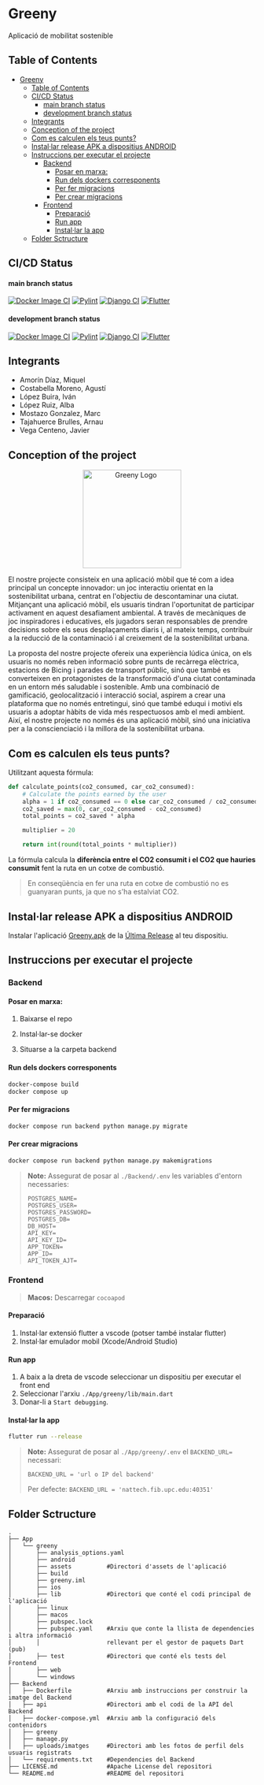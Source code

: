 # Greeny

Aplicació de mobilitat sostenible

## Table of Contents

- [Greeny](#greeny)
  - [Table of Contents](#table-of-contents)
  - [CI/CD Status](#cicd-status)
      - [main branch status](#main-branch-status)
      - [development branch status](#development-branch-status)
  - [Integrants](#integrants)
  - [Conception of the project](#conception-of-the-project)
  - [Com es calculen els teus punts?](#com-es-calculen-els-teus-punts)
  - [Instal·lar release APK a dispositius ANDROID](#installar-release-apk-a-dispositius-android)
  - [Instruccions per executar el projecte](#instruccions-per-executar-el-projecte)
    - [Backend](#backend)
      - [Posar en marxa:](#posar-en-marxa)
      - [Run dels dockers corresponents](#run-dels-dockers-corresponents)
      - [Per fer migracions](#per-fer-migracions)
      - [Per crear migracions](#per-crear-migracions)
    - [Frontend](#frontend)
      - [Preparació](#preparació)
      - [Run app](#run-app)
      - [Instal·lar la app](#installar-la-app)
  - [Folder Sctructure](#folder-sctructure)


## CI/CD Status

#### main branch status
[![Docker Image CI](https://github.com/pes2324q2-gei-upc/Greeny/actions/workflows/docker-image.yml/badge.svg?branch=main)](https://github.com/pes2324q2-gei-upc/Greeny/actions/workflows/docker-image.yml) [![Pylint](https://github.com/pes2324q2-gei-upc/Greeny/actions/workflows/pylint.yml/badge.svg)](https://github.com/pes2324q2-gei-upc/Greeny/actions/workflows/pylint.yml) [![Django CI](https://github.com/pes2324q2-gei-upc/Greeny/actions/workflows/django.yml/badge.svg)](https://github.com/pes2324q2-gei-upc/Greeny/actions/workflows/django.yml) [![Flutter](https://github.com/pes2324q2-gei-upc/Greeny/actions/workflows/flutter.yml/badge.svg)](https://github.com/pes2324q2-gei-upc/Greeny/actions/workflows/flutter.yml)

#### development branch status
[![Docker Image CI](https://github.com/pes2324q2-gei-upc/Greeny/actions/workflows/docker-image.yml/badge.svg?branch=develop)](https://github.com/pes2324q2-gei-upc/Greeny/actions/workflows/docker-image.yml) [![Pylint](https://github.com/pes2324q2-gei-upc/Greeny/actions/workflows/pylint.yml/badge.svg?branch=develop)](https://github.com/pes2324q2-gei-upc/Greeny/actions/workflows/pylint.yml) [![Django CI](https://github.com/pes2324q2-gei-upc/Greeny/actions/workflows/django.yml/badge.svg?branch=develop)](https://github.com/pes2324q2-gei-upc/Greeny/actions/workflows/django.yml) [![Flutter](https://github.com/pes2324q2-gei-upc/Greeny/actions/workflows/flutter.yml/badge.svg?branch=develop)](https://github.com/pes2324q2-gei-upc/Greeny/actions/workflows/flutter.yml)

## Integrants
- Amorín Díaz, Miquel
- Costabella Moreno, Agustí
- López Buira, Iván
- López Ruiz, Alba 
- Mostazo Gonzalez, Marc
- Tajahuerce Brulles, Arnau
- Vega Centeno, Javier

## Conception of the project

<p align="center">
  <img src="https://github.com/pes2324q2-gei-upc/Greeny/blob/develop/App/greeny/assets/icons/appicon.png?raw=true" alt="Greeny Logo" width="200"/>
</p>

El nostre projecte consisteix en una aplicació mòbil que té com a idea principal un concepte innovador: un joc interactiu orientat en la sostenibilitat urbana, centrat en l'objectiu de descontaminar una ciutat. Mitjançant una aplicació mòbil, els usuaris tindran l'oportunitat de participar activament en aquest desafiament ambiental. A través de mecàniques de joc inspiradores i educatives, els jugadors seran responsables de prendre decisions sobre els seus desplaçaments diaris i, al mateix temps, contribuir a la reducció de la contaminació i al creixement de la sostenibilitat urbana.

La proposta del nostre projecte ofereix una experiència lúdica única, on els usuaris no només reben informació sobre punts de recàrrega elèctrica, estacions de Bicing i parades de transport públic, sinó que també es converteixen en protagonistes de la transformació d'una ciutat contaminada en un entorn més saludable i sostenible. Amb una combinació de gamificació, geolocalització i interacció social, aspirem a crear una plataforma que no només entretingui, sinó que també eduqui i motivi els usuaris a adoptar hàbits de vida més respectuosos amb el medi ambient. Així, el nostre projecte no només és una aplicació mòbil, sinó una iniciativa per a la conscienciació i la millora de la sostenibilitat urbana.

## Com es calculen els teus punts?

Utilitzant aquesta fórmula:
```py
def calculate_points(co2_consumed, car_co2_consumed):
    # Calculate the points earned by the user
    alpha = 1 if co2_consumed == 0 else car_co2_consumed / co2_consumed
    co2_saved = max(0, car_co2_consumed - co2_consumed)
    total_points = co2_saved * alpha

    multiplier = 20

    return int(round(total_points * multiplier))
```
La fórmula calcula la **diferència entre el CO2 consumit i el CO2 que hauries consumit** fent la ruta en un cotxe de combustió.
> En conseqüència en fer una ruta en cotxe de combustió no es guanyaran punts, ja que no s'ha estalviat CO2.

## Instal·lar release APK a dispositius ANDROID

Instalar l'aplicació [Greeny.apk](https://github.com/pes2324q2-gei-upc/Greeny/releases/latest/download/Greeny-release.apk) de la [Última Release](https://github.com/pes2324q2-gei-upc/Greeny/releases/latest) al teu dispositiu.

## Instruccions per executar el projecte

### Backend
#### Posar en marxa:

1. Baixarse el repo

2. Instal·lar-se docker

3. Situarse a la carpeta backend

#### Run dels dockers corresponents

```sh
docker-compose build
docker compose up
```

#### Per fer migracions

```sh
docker compose run backend python manage.py migrate
```


#### Per crear migracions

```sh
docker compose run backend python manage.py makemigrations
```

> **Note:** Assegurat de posar al `./Backend/.env` les variables d'entorn necessaries:
>```
>POSTGRES_NAME=
>POSTGRES_USER=
>POSTGRES_PASSWORD=
>POSTGRES_DB=
>DB_HOST=
>API_KEY=
>API_KEY_ID=
>APP_TOKEN=
>APP_ID=
>API_TOKEN_AJT=
>```

### Frontend
> **Macos:** Descarregar `cocoapod`

#### Preparació
1. Instal·lar extensió flutter a vscode (potser també instalar flutter)
2. Instal·lar emulador mobil (Xcode/Android Studio)

#### Run app
1. A baix a la dreta de vscode seleccionar un dispositiu per executar el front end
2. Seleccionar l'arxiu `./App/greeny/lib/main.dart`
3. Donar-li a `Start debugging`.

#### Instal·lar la app
```sh
flutter run --release
```

> **Note:** Assegurat de posar al `./App/greeny/.env` el `BACKEND_URL=` necessari:
>
> `BACKEND_URL = 'url o IP del backend'`
>
> Per defecte: `BACKEND_URL = 'nattech.fib.upc.edu:40351'`

## Folder Sctructure

```
.
├── App
│   └── greeny
│       ├── analysis_options.yaml
│       ├── android
│       ├── assets          #Directori d'assets de l'aplicació
│       ├── build
│       ├── greeny.iml
│       ├── ios
│       ├── lib             #Directori que conté el codi principal de l'aplicació
│       ├── linux
│       ├── macos
│       ├── pubspec.lock
│       ├── pubspec.yaml    #Arxiu que conte la llista de dependencies i altra informació 
│       │                   rellevant per el gestor de paquets Dart (pub)
│       ├── test            #Directori que conté els tests del Frontend
│       ├── web
│       └── windows
├── Backend
│   ├── Dockerfile          #Arxiu amb instruccions per construir la imatge del Backend
│   ├── api                 #Directori amb el codi de la API del Backend
│   ├── docker-compose.yml  #Arxiu amb la configuració dels contenidors
│   ├── greeny
│   ├── manage.py
│   ├── uploads/imatges     #Directori amb les fotos de perfil dels usuaris registrats
│   └── requirements.txt    #Dependencies del Backend
├── LICENSE.md              #Apache License del repositori
└── README.md               #README del repositori
```
